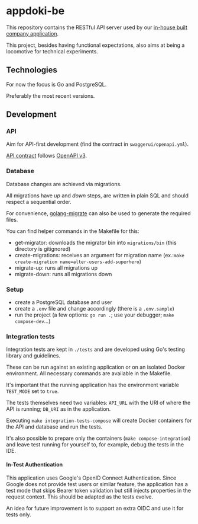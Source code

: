 # appdoki-be

This repository contains the RESTful API server used by our [in-house built company application](https://github.com/Cloudoki/appdoki-rn).

This project, besides having functional expectations, also aims at being a locomotive for technical experiments.

## Technologies

For now the focus is Go and PostgreSQL.

Preferably the most recent versions.

## Development

### API

Aim for API-first development (find the contract in `swaggerui/openapi.yml`).

[API contract](swaggerui/openapi.yml) follows [OpenAPI v3](https://swagger.io/docs/specification/about/).

### Database

Database changes are achieved via migrations.

All migrations have _up_ and _down_ steps, are written in plain SQL and should respect a sequential order.

For convenience, [golang-migrate](https://github.com/golang-migrate/migrate) can also be used to generate the required files.

You can find helper commands in the Makefile for this:
- get-migrator: downloads the migrator bin into `migrations/bin` (this directory is gitignored)
- create-migrations: receives an argument for migration name (ex.:`make create-migration name=alter-users-add-superhero`)
- migrate-up: runs all migrations up
- migrate-down: runs all migrations down

### Setup

- create a PostgreSQL database and user
- create a `.env` file and change accordingly (there is a `.env.sample`)
- run the project (a few options: `go run .`; use your debugger; `make compose-dev`...)

### Integration tests

Integration tests are kept in `./tests` and are developed using Go's testing library and guidelines.

These can be run against an existing application or on an isolated Docker environment. 
All necessary commands are available in the Makefile.

It's important that the running application has the environment variable `TEST_MODE` set to `true`.

The tests themselves need two variables: `API_URL` with the URl of where the API is running; `DB_URI` as in the application.

Executing `make integration-tests-compose` will create Docker containers for the API and database and run the tests.

It's also possible to prepare only the containers (`make compose-integration`) and 
leave test running for yourself to, for example, debug the tests in the IDE. 


#### In-Test Authentication

This application uses Google's OpenID Connect Authentication. 
Since Google does not provide test users or similar feature, the application has a test mode 
that skips Bearer token validation but still injects properties in the request context. 
This should be adapted as the tests evolve.

An idea for future improvement is to support an extra OIDC and use it for tests only. 